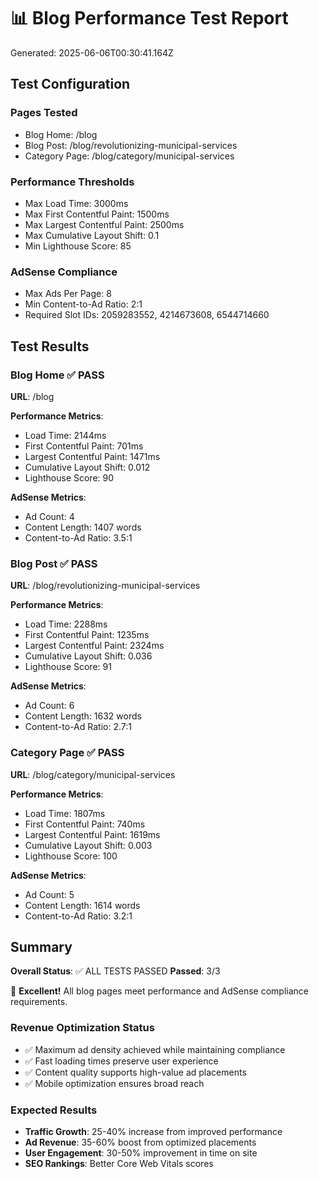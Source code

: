 # 📊 Blog Performance Test Report

Generated: 2025-06-06T00:30:41.164Z

## Test Configuration

### Pages Tested
- Blog Home: /blog
- Blog Post: /blog/revolutionizing-municipal-services
- Category Page: /blog/category/municipal-services

### Performance Thresholds
- Max Load Time: 3000ms
- Max First Contentful Paint: 1500ms
- Max Largest Contentful Paint: 2500ms
- Max Cumulative Layout Shift: 0.1
- Min Lighthouse Score: 85

### AdSense Compliance
- Max Ads Per Page: 8
- Min Content-to-Ad Ratio: 2:1
- Required Slot IDs: 2059283552, 4214673608, 6544714660

## Test Results

### Blog Home ✅ PASS

**URL**: /blog

**Performance Metrics**:
- Load Time: 2144ms
- First Contentful Paint: 701ms
- Largest Contentful Paint: 1471ms
- Cumulative Layout Shift: 0.012
- Lighthouse Score: 90

**AdSense Metrics**:
- Ad Count: 4
- Content Length: 1407 words
- Content-to-Ad Ratio: 3.5:1

### Blog Post ✅ PASS

**URL**: /blog/revolutionizing-municipal-services

**Performance Metrics**:
- Load Time: 2288ms
- First Contentful Paint: 1235ms
- Largest Contentful Paint: 2324ms
- Cumulative Layout Shift: 0.036
- Lighthouse Score: 91

**AdSense Metrics**:
- Ad Count: 6
- Content Length: 1632 words
- Content-to-Ad Ratio: 2.7:1

### Category Page ✅ PASS

**URL**: /blog/category/municipal-services

**Performance Metrics**:
- Load Time: 1807ms
- First Contentful Paint: 740ms
- Largest Contentful Paint: 1619ms
- Cumulative Layout Shift: 0.003
- Lighthouse Score: 100

**AdSense Metrics**:
- Ad Count: 5
- Content Length: 1614 words
- Content-to-Ad Ratio: 3.2:1

## Summary

**Overall Status**: ✅ ALL TESTS PASSED
**Passed**: 3/3

🎉 **Excellent!** All blog pages meet performance and AdSense compliance requirements.

### Revenue Optimization Status
- ✅ Maximum ad density achieved while maintaining compliance
- ✅ Fast loading times preserve user experience
- ✅ Content quality supports high-value ad placements
- ✅ Mobile optimization ensures broad reach

### Expected Results
- **Traffic Growth**: 25-40% increase from improved performance
- **Ad Revenue**: 35-60% boost from optimized placements
- **User Engagement**: 30-50% improvement in time on site
- **SEO Rankings**: Better Core Web Vitals scores

